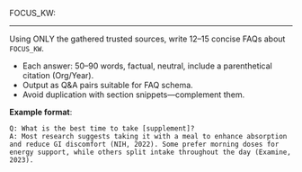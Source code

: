 <!-- Variables -->
FOCUS_KW: 

---

<!-- Prompt -->

Using ONLY the gathered trusted sources, write 12–15 concise FAQs about `FOCUS_KW`.

- Each answer: 50–90 words, factual, neutral, include a parenthetical citation (Org/Year).
- Output as Q&A pairs suitable for FAQ schema.
- Avoid duplication with section snippets—complement them.

**Example format**:
```
Q: What is the best time to take [supplement]?
A: Most research suggests taking it with a meal to enhance absorption and reduce GI discomfort (NIH, 2022). Some prefer morning doses for energy support, while others split intake throughout the day (Examine, 2023).
```
